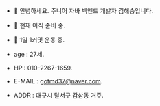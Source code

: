 - 👋 안녕하세요. 주니어 자바 벡엔드 개발자 김해승입니다.
- 👀 현재 이직 준비 중.
- 💞️ 1일 1커밋 운동 중.

- age    : 27세.
- HP     : 010-2267-1659.
- E-MAIL : gotmd37@naver.com.
- ADDR   : 대구시 달서구 감삼동 거주.

